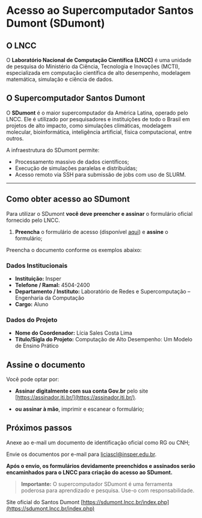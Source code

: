 # Acesso ao Supercomputador Santos Dumont (SDumont)

## O LNCC

O **Laboratório Nacional de Computação Científica (LNCC)** é uma unidade de pesquisa do Ministério da Ciência, Tecnologia e Inovações (MCTI), especializada em computação científica de alto desempenho, modelagem matemática, simulação e ciência de dados. 

## O Supercomputador Santos Dumont

O **SDumont** é o maior supercomputador da América Latina, operado pelo LNCC. Ele é utilizado por pesquisadores e instituições de todo o Brasil em projetos de alto impacto, como simulações climáticas, modelagem molecular, bioinformática, inteligência artificial, física computacional, entre outros.

A infraestrutura do SDumont permite:

- Processamento massivo de dados científicos;
- Execução de simulações paralelas e distribuídas;
- Acesso remoto via SSH para submissão de jobs com uso de SLURM.

---

## Como obter acesso ao SDumont

Para utilizar o SDumont **você deve preencher e assinar** o formulário oficial fornecido pelo LNCC.


1. **Preencha** o formulário de acesso (disponível [aqui](./formulario_sdumont_usuario.docx)) e **assine** o formulário;

Preencha o documento conforme os exemplos abaixo:

### Dados Institucionais

- **Instituição:** Insper  
- **Telefone / Ramal:** 4504-2400  
- **Departamento / Instituto:** Laboratório de Redes e Supercomputação – Engenharia da Computação  
- **Cargo:** Aluno

### Dados do Projeto

- **Nome do Coordenador:** Lícia Sales Costa Lima  
- **Título/Sigla do Projeto:** Computação de Alto Desempenho: Um Modelo de Ensino Prático

## Assine o documento

Você pode optar por:

- **Assinar digitalmente com sua conta Gov.br** pelo site [https://assinador.iti.br/](https://assinador.iti.br/).

- **ou assinar à mão**, imprimir e escanear o formulário;

## Próximos passos
Anexe ao e-mail um documento de identificação oficial como RG ou CNH;

Envie os documentos por e-mail para liciascl@insper.edu.br.

**Após o envio, os formulários devidamente preenchidos e assinados serão encaminhados para o LNCC para criação do acesso ao SDumont.**

> **Importante:** O supercomputador SDumont é uma ferramenta poderosa para aprendizado e pesquisa. Use-o com responsabilidade.

Site oficial do Santos Dumont [https://sdumont.lncc.br/index.php](https://sdumont.lncc.br/index.php)
